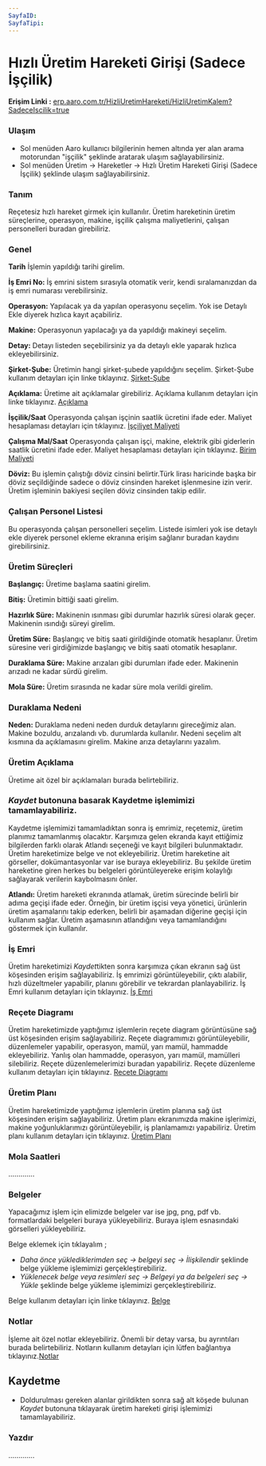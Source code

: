 ```yaml
---
SayfaID: 
SayfaTipi: 
---
```


# Hızlı Üretim Hareketi Girişi (Sadece İşçilik)

**Erişim Linki :** [erp.aaro.com.tr/HizliUretimHareketi/HizliUretimKalem?SadeceIscilik=true](erp.aaro.com.tr/HizliUretimHareketi/HizliUretimKalem?SadeceIscilik=true)

### Ulaşım

- Sol menüden Aaro kullanıcı bilgilerinin hemen altında yer alan arama motorundan "işçilik" şeklinde aratarak ulaşım sağlayabilirsiniz.
- Sol menüden Üretim -> Hareketler -> Hızlı Üretim Hareketi Girişi (Sadece İşçilik) şeklinde ulaşım sağlayabilirsiniz.

### Tanım

Reçetesiz hızlı hareket girmek için kullanılır.
Üretim hareketinin üretim süreçlerine, operasyon, makine, işçilik çalışma maliyetlerini, çalışan personelleri buradan girebiliriz.

### Genel 

**Tarih** İşlemin yapıldığı tarihi girelim.

**İş Emri No:** İş emrini sistem sırasıyla otomatik verir, kendi sıralamanızdan da iş emri numarası verebilirsiniz.

**Operasyon:** Yapılacak ya da yapılan operasyonu seçelim. Yok ise Detaylı Ekle diyerek hızlıca kayıt açabiliriz.

**Makine:** Operasyonun yapılacağı ya da yapıldığı makineyi seçelim. 

**Detay:** Detayı listeden seçebilirsiniz ya da detaylı ekle yaparak hızlıca ekleyebilirsiniz.

**Şirket-Şube:** Üretimin hangi şirket-şubede yapıldığını seçelim. Şirket-Şube kullanım detayları için linke tıklayınız. [Şirket-Şube](../TemelOzellikler/SirketSubeHareket.md)

**Açıklama:** Üretime ait açıklamalar girebiliriz. Açıklama kullanım detayları için linke tıklayınız. [Açıklama](../TemelOzellikler/Aciklama.md)

**İşçilik/Saat** Operasyonda çalışan işçinin saatlik ücretini ifade eder. Maliyet hesaplaması detayları için tıklayınız. [İşçiliyet Maliyeti](../Uretim/IscilikMaliyeti.md)

**Çalışma Mal/Saat** Operasyonda çalışan işçi, makine, elektrik gibi giderlerin saatlik ücretini ifade eder. Maliyet hesaplaması detayları için tıklayınız. [Birim Maliyeti](../Uretim/BirimMaliyeti.md)

**Döviz:** Bu işlemin çalıştığı döviz cinsini belirtir.Türk lirası haricinde başka bir döviz seçildiğinde sadece o döviz cinsinden hareket işlenmesine izin verir. 
	Üretim işleminin bakiyesi seçilen döviz cinsinden takip edilir.

### Çalışan Personel Listesi

Bu operasyonda çalışan personelleri seçelim. 
Listede isimleri yok ise detaylı ekle diyerek personel ekleme ekranına erişim sağlanır buradan kaydını girebilirsiniz. 

### Üretim Süreçleri

**Başlangıç:** Üretime başlama saatini girelim.

**Bitiş:** Üretimin bittiği saati girelim.

**Hazırlık Süre:** Makinenin ısınması gibi durumlar hazırlık süresi olarak geçer. Makinenin ısındığı süreyi girelim.

**Üretim Süre:** Başlangıç ve bitiş saati girildiğinde otomatik hesaplanır. Üretim süresine veri girdiğimizde başlangıç ve bitiş saati otomatik hesaplanır.

**Duraklama Süre:** Makine arızaları gibi durumları ifade eder. Makinenin arızadı ne kadar sürdü girelim. 

**Mola Süre:** Üretim sırasında ne kadar süre mola verildi girelim. 

### Duraklama Nedeni

**Neden:** Duraklama nedeni neden durduk detaylarını gireceğimiz alan. Makine bozuldu, arızalandı vb. durumlarda kullanılır.
Nedeni seçelim alt kısmına da açıklamasını girelim. Makine arıza detaylarını yazalım.

### Üretim Açıklama

Üretime ait özel bir açıklamaları burada belirtebiliriz.

### *Kaydet* butonuna basarak Kaydetme işlemimizi tamamlayabiliriz.

Kaydetme işlemimizi tamamladıktan sonra iş emrimiz, reçetemiz, üretim planımız tamamlanmış olacaktır. 
Karşımıza gelen ekranda kayıt ettiğimiz bilgilerden farklı olarak Atlandı seçeneği ve kayıt bilgileri bulunmaktadır.
Üretim hareketimize belge ve not ekleyebiliriz. Üretim hareketine ait görseller, dokümantasyonlar var ise buraya ekleyebiliriz. 
Bu şekilde üretim hareketine giren herkes bu belgeleri görüntüleyereke erişim kolaylığı sağlayarak verilerin kaybolmasını önler.

**Atlandı:** Üretim hareketi ekranında atlamak, üretim sürecinde belirli bir adıma geçişi ifade eder. 
	Örneğin, bir üretim işçisi veya yönetici, ürünlerin üretim aşamalarını takip ederken, belirli bir aşamadan diğerine geçişi için kullanım sağlar.
	Üretim aşamasının atlandığını veya tamamlandığını göstermek için kullanılır.

### İş Emri 

Üretim hareketimizi *Kaydet*tikten sonra karşımıza çıkan ekranın sağ üst köşesinden erişim sağlayabiliriz.
İş emrimizi görüntüleyebilir, çıktı alabilir, hızlı düzeltmeler yapabilir, planını görebilir ve tekrardan planlayabiliriz.
İş Emri kullanım detayları için tıklayınız. [İş Emri](../Uretim/IsEmri.md)

### Reçete Diagramı

Üretim hareketimizde yaptığımız işlemlerin reçete diagram görüntüsüne sağ üst köşesinden erişim sağlayabiliriz.
Reçete diagramımızı görüntüleyebilir, düzenlemeler yapabilir, operasyon, mamül, yarı mamül, hammadde ekleyebiliriz. 
Yanlış olan hammadde, operasyon, yarı mamül, mamülleri silebiliriz.
Reçete düzenlemelerimizi buradan yapabiliriz.
Reçete düzenleme kullanım detayları için tıklayınız. [Recete Diagramı](../Uretim/ReceteDiagrami.md)

### Üretim Planı 

Üretim hareketimizde yaptığımız işlemlerin üretim planına sağ üst köşesinden erişim sağlayabiliriz.
Üretim planı ekranımızda makine işlerimizi, makine yoğunluklarımızı görüntüleyebilir, iş planlamamızı yapabiliriz.
Üretim planı kullanım detayları için tıklayınız. [Üretim Planı](../Uretim/Planlama.md)

### Mola Saatleri

.............

### Belgeler

Yapacağımız işlem için elimizde belgeler var ise jpg, png, pdf vb. formatlardaki belgeleri buraya yükleyebiliriz.
Buraya işlem esnasındaki görselleri yükleyebiliriz.

Belge eklemek için tıklayalım ;

- *Daha önce yüklediklerimden seç -> belgeyi seç -> İlişkilendir* şeklinde belge yükleme işlemimizi gerçekleştirebiliriz.
- *Yüklenecek belge veya resimleri seç -> Belgeyi ya da belgeleri seç -> Yükle* şeklinde belge yükleme işlemimizi gerçekleştirebiliriz.

Belge kullanım detayları için linke tıklayınız. [Belge](../TemelOzellikler/Belgeler.md)

### Notlar 

İşleme ait özel notlar ekleyebiliriz. Önemli bir detay varsa, bu ayrıntıları burada belirtebiliriz. Notların kullanım detayları için lütfen bağlantıya tıklayınız.[Notlar](../TemelOzellikler/Notlar.md)

## Kaydetme 

- Doldurulması gereken alanlar girildikten sonra sağ alt köşede bulunan *Kaydet* butonuna tıklayarak üretim hareketi girişi işlemimizi tamamlayabiliriz.

### Yazdır

.............

